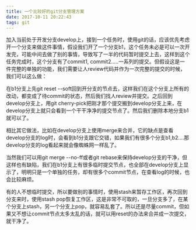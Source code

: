 ```yaml
---
title: 一个比较好的git分支管理方案
date: 2017-10-11 20:22:43
tags: git
---
```

加入当前处于开发分支develop上，接到一个任务时，使用git的话，应该优先考虑开一个分支来做这件事情，假设我们开了一个分支b1，这个任务未必是可以一次开发完，可能中间去做了别的事情，导致写了一半的代码暂时提交上去，这样到这个任务完成时，这个分支有了commit1, commit2.....一系列的提交。但假设这是一件完整的单独的功能，我们需要让人review代码并作为一次完整的提交的时候，我们可以这么做：

在b1分支上先git reset --soft回到开分支的节点去，这样我们在这个分支上所有的改动，都变成了待commit的状态，然后我们找人review并提交。之后回到develop分支上，用git cherry-pick把刚才那个提交搬到develop分支上来，在develop分支上就只会看到一个干干净净的提交节点了。然后我们删除本地分支b1就可以了。

相比其它做法，比如在develop分支上使用merge来合并，它的缺点是查看develop分支的log时，会看到b1分支跟它交错，如果我们有很多个分支b1,b2....那develop分支的log看起来就会像蜘蛛网一样乱了。

当然我们可以用git merge --no-ff或者git rebase来保持develop分支的干净，但这样也有缺陷，我们在b1分支上有很多临时提交节点，也全部在develop分支上显示了，明明只是一个单独的任务，却有很多个commit节点，在查看log的时候，也会比较麻烦。

有的人不想临时提交，所以要做别的事情时，使用stash来暂存工作区，再次回到分支来时，使用stash pop恢复工作区，这是非常不可取的，一旦分支多了，在某个分支上stash，另一个分支上pop，就容易乱套了。所以还是尽量commit，但如果又不想让commit节点太多太乱的话，就可以用reset的办法来合并成一次提交，就干净了。